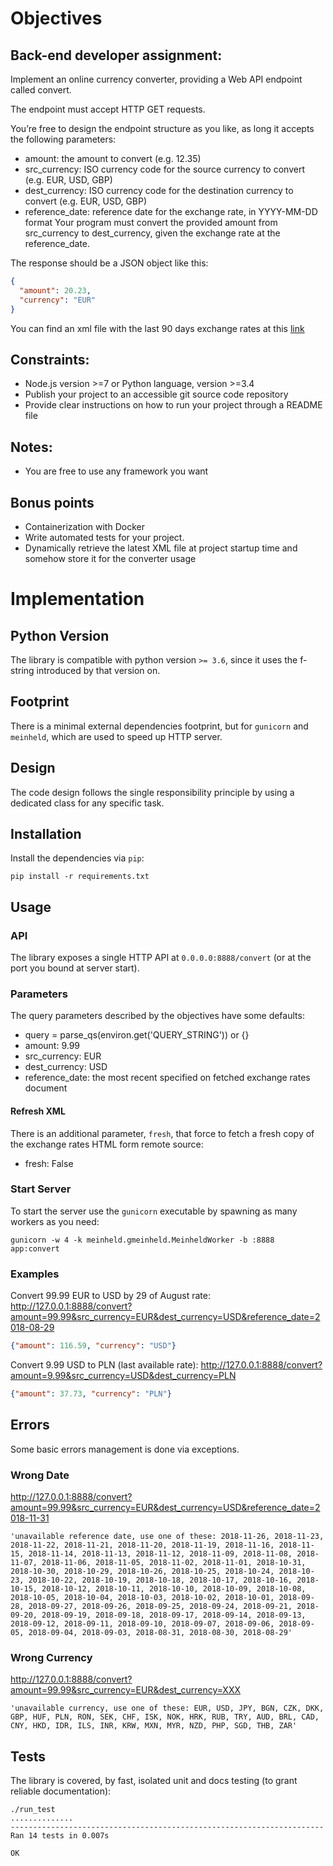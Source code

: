 # Objectives

## Back-end developer assignment:
Implement an online currency converter, providing a Web API endpoint called convert.

The endpoint must accept HTTP GET requests.

You’re free to design the endpoint structure as you like, as long it accepts the following
parameters:
*  amount: the amount to convert (e.g. 12.35)
* src_currency: ISO currency code for the source currency to convert (e.g. EUR,
USD, GBP)
* dest_currency: ISO currency code for the destination currency to convert (e.g. EUR,
USD, GBP)
* reference_date: reference date for the exchange rate, in YYYY-MM-DD format
Your program must convert the provided amount from src_currency to dest_currency,
given the exchange rate at the reference_date.

The response should be a JSON object like this:
```json
{
  "amount": 20.23,
  "currency": "EUR"
}
```

You can find an xml file with the last 90 days exchange rates at this [link](https://www.ecb.europa.eu/stats/eurofxref/eurofxref-hist-90d.xml)

## Constraints:
* Node.js version >=7 or Python language, version >=3.4
* Publish your project to an accessible git source code repository
* Provide clear instructions on how to run your project through a README file

## Notes:
* You are free to use any framework you want

## Bonus points
* Containerization with Docker
* Write automated tests for your project.
* Dynamically retrieve the latest XML file at project startup time and somehow store it for the converter usage

# Implementation

## Python Version
The library is compatible with python version `>= 3.6`, since it uses the f-string introduced by that version on.  

## Footprint
There is a minimal external dependencies footprint, but for `gunicorn` and `meinheld`, which are used to speed up HTTP server.

## Design
The code design follows the single responsibility principle by using a dedicated class for any specific task.

## Installation
Install the dependencies via `pip`:

```shell
pip install -r requirements.txt
```

## Usage

### API
The library exposes a single HTTP API at `0.0.0.0:8888/convert` (or at the port you bound at server start). 

### Parameters
The query parameters described by the objectives have some defaults:
* query = parse_qs(environ.get('QUERY_STRING')) or {}
* amount: 9.99
* src_currency: EUR
* dest_currency: USD
* reference_date: the most recent specified on fetched exchange rates document

#### Refresh XML
There is an additional parameter, `fresh`, that force to fetch a fresh copy of the exchange rates HTML form remote source:
* fresh: False

### Start Server
To start the server use the `gunicorn` executable by spawning as many workers as you need:
```shell
gunicorn -w 4 -k meinheld.gmeinheld.MeinheldWorker -b :8888 app:convert
```

### Examples
Convert 99.99 EUR to USD by 29 of August rate:
http://127.0.0.1:8888/convert?amount=99.99&src_currency=EUR&dest_currency=USD&reference_date=2018-08-29
```json
{"amount": 116.59, "currency": "USD"}
```

Convert 9.99 USD to PLN (last available rate):
http://127.0.0.1:8888/convert?amount=9.99&src_currency=USD&dest_currency=PLN
```json
{"amount": 37.73, "currency": "PLN"}
```

## Errors
Some basic errors management is done via exceptions.

### Wrong Date
http://127.0.0.1:8888/convert?amount=99.99&src_currency=EUR&dest_currency=USD&reference_date=2018-11-31
```
'unavailable reference date, use one of these: 2018-11-26, 2018-11-23, 2018-11-22, 2018-11-21, 2018-11-20, 2018-11-19, 2018-11-16, 2018-11-15, 2018-11-14, 2018-11-13, 2018-11-12, 2018-11-09, 2018-11-08, 2018-11-07, 2018-11-06, 2018-11-05, 2018-11-02, 2018-11-01, 2018-10-31, 2018-10-30, 2018-10-29, 2018-10-26, 2018-10-25, 2018-10-24, 2018-10-23, 2018-10-22, 2018-10-19, 2018-10-18, 2018-10-17, 2018-10-16, 2018-10-15, 2018-10-12, 2018-10-11, 2018-10-10, 2018-10-09, 2018-10-08, 2018-10-05, 2018-10-04, 2018-10-03, 2018-10-02, 2018-10-01, 2018-09-28, 2018-09-27, 2018-09-26, 2018-09-25, 2018-09-24, 2018-09-21, 2018-09-20, 2018-09-19, 2018-09-18, 2018-09-17, 2018-09-14, 2018-09-13, 2018-09-12, 2018-09-11, 2018-09-10, 2018-09-07, 2018-09-06, 2018-09-05, 2018-09-04, 2018-09-03, 2018-08-31, 2018-08-30, 2018-08-29'
```

### Wrong Currency
http://127.0.0.1:8888/convert?amount=99.99&src_currency=EUR&dest_currency=XXX
```
'unavailable currency, use one of these: EUR, USD, JPY, BGN, CZK, DKK, GBP, HUF, PLN, RON, SEK, CHF, ISK, NOK, HRK, RUB, TRY, AUD, BRL, CAD, CNY, HKD, IDR, ILS, INR, KRW, MXN, MYR, NZD, PHP, SGD, THB, ZAR'
```

## Tests
The library is covered, by fast, isolated unit and docs testing (to grant reliable documentation):
```shell
./run_test
..............
----------------------------------------------------------------------
Ran 14 tests in 0.007s

OK
```
